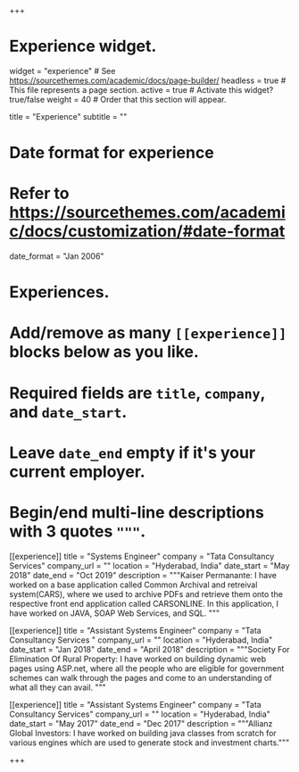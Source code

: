 +++
# Experience widget.
widget = "experience"  # See https://sourcethemes.com/academic/docs/page-builder/
headless = true  # This file represents a page section.
active = true  # Activate this widget? true/false
weight = 40  # Order that this section will appear.

title = "Experience"
subtitle = ""

# Date format for experience
#   Refer to https://sourcethemes.com/academic/docs/customization/#date-format
date_format = "Jan 2006"

# Experiences.
#   Add/remove as many `[[experience]]` blocks below as you like.
#   Required fields are `title`, `company`, and `date_start`.
#   Leave `date_end` empty if it's your current employer.
#   Begin/end multi-line descriptions with 3 quotes `"""`.
[[experience]]
  title = "Systems Engineer"
  company = "Tata Consultancy Services"
  company_url = ""
  location = "Hyderabad, India"
  date_start = "May 2018"
  date_end = "Oct 2019"
  description = """Kaiser Permanante: I have worked on a base application called Common Archival and retreival system(CARS), where we used to archive PDFs and retrieve them onto the respective front end application called CARSONLINE. In this application, I have worked on JAVA, SOAP Web Services, and SQL. """

[[experience]]
  title = "Assistant Systems Engineer"
  company = "Tata Consultancy Services "
  company_url = ""
  location = "Hyderabad, India"
  date_start = "Jan 2018"
  date_end = "April 2018"
  description = """Society For Elimination Of Rural Property: I have worked on building dynamic web pages using ASP.net, where all the people who are eligible for government schemes can walk through the pages and come to an understanding of what all they can avail. """

[[experience]]
  title = "Assistant Systems Engineer"
  company = "Tata Consultancy Services"
  company_url = ""
  location = "Hyderabad, India"
  date_start = "May 2017"
  date_end = "Dec 2017"
  description = """Allianz Global Investors: I have worked on building java classes from scratch for various engines which are used        to generate stock and investment charts."""



+++
